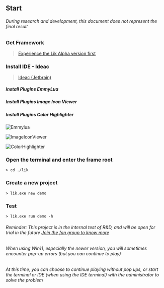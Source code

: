 ## Start

###### During research and development, this document does not represent the final result

### Get Framework

> <a target="_blank" href="https://afdian.net/a/hunzsig">Experience the Lik Alpha version first</a>

### Install IDE - Ideac

> <a target="_blank" href="https://www.jetbrains.com/idea/download/#section=windows">Ideac (Jetbrain)</a>

##### Install Plugins EmmyLua

##### Install Plugins Image Icon Viewer

##### Install Plugins Color Highlighter

![Emmylua](https://gitlab.com/h-document/lik/-/raw/main/assets/emmylua.png)

![ImageIconViewer](https://gitlab.com/h-document/lik/-/raw/main/assets/imageIconViewer.png)

![ColorHighlighter](https://gitlab.com/h-document/lik/-/raw/main/assets/colorHighlighter.png)

### Open the terminal and enter the frame root

```
> cd ./lik
```

### Create a new project

```
> lik.exe new demo
```

### Test

```
> lik.exe run demo -h
```

###### Reminder: This project is in the internal test of R&D, and will be open for trial in the future <a target="_blank" href="https://afdian.net/a/hunzsig">Join the fan group to know more</a>

###### When using Win11, especially the newer version, you will sometimes encounter pop-up errors (but you can continue to play)

###### At this time, you can choose to continue playing without pop ups, or start the terminal or IDE (when using the IDE terminal) with the administrator to solve the problem
